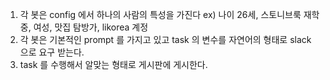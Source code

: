 1) 각 봇은 config 에서 하나의 사람의 특성을 가진다 ex) 나이 26세, 스토니브룩 재학중, 여성, 맛집 탐방가, likorea 계정
2) 각 봇은 기본적인 prompt 를 가지고 있고 task 의 변수를 자연어의 형태로 slack 으로 요구 받는다.
3) task 를 수행해서 알맞는 형태로 게시판에 게시한다.
